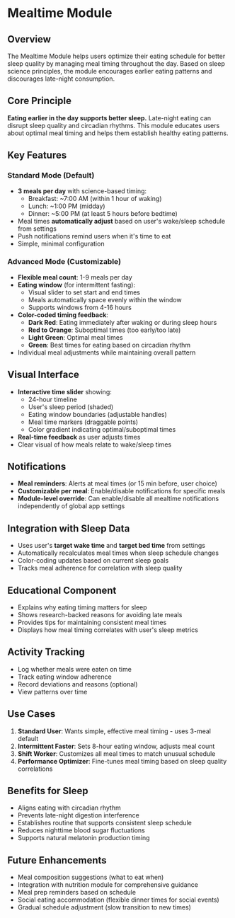 # Mealtime Module

## Overview
The Mealtime Module helps users optimize their eating schedule for better sleep quality by managing meal timing throughout the day. Based on sleep science principles, the module encourages earlier eating patterns and discourages late-night consumption.

## Core Principle
**Eating earlier in the day supports better sleep.** Late-night eating can disrupt sleep quality and circadian rhythms. This module educates users about optimal meal timing and helps them establish healthy eating patterns.

## Key Features

### Standard Mode (Default)
- **3 meals per day** with science-based timing:
  - Breakfast: ~7:00 AM (within 1 hour of waking)
  - Lunch: ~1:00 PM (midday)
  - Dinner: ~5:00 PM (at least 5 hours before bedtime)
- Meal times **automatically adjust** based on user's wake/sleep schedule from settings
- Push notifications remind users when it's time to eat
- Simple, minimal configuration

### Advanced Mode (Customizable)
- **Flexible meal count**: 1-9 meals per day
- **Eating window** (for intermittent fasting):
  - Visual slider to set start and end times
  - Meals automatically space evenly within the window
  - Supports windows from 4-16 hours
- **Color-coded timing feedback**:
  - **Dark Red**: Eating immediately after waking or during sleep hours
  - **Red to Orange**: Suboptimal times (too early/too late)
  - **Light Green**: Optimal meal times
  - **Green**: Best times for eating based on circadian rhythm
- Individual meal adjustments while maintaining overall pattern

## Visual Interface
- **Interactive time slider** showing:
  - 24-hour timeline
  - User's sleep period (shaded)
  - Eating window boundaries (adjustable handles)
  - Meal time markers (draggable points)
  - Color gradient indicating optimal/suboptimal times
- **Real-time feedback** as user adjusts times
- Clear visual of how meals relate to wake/sleep times

## Notifications
- **Meal reminders**: Alerts at meal times (or 15 min before, user choice)
- **Customizable per meal**: Enable/disable notifications for specific meals
- **Module-level override**: Can enable/disable all mealtime notifications independently of global app settings

## Integration with Sleep Data
- Uses user's **target wake time** and **target bed time** from settings
- Automatically recalculates meal times when sleep schedule changes
- Color-coding updates based on current sleep goals
- Tracks meal adherence for correlation with sleep quality

## Educational Component
- Explains why eating timing matters for sleep
- Shows research-backed reasons for avoiding late meals
- Provides tips for maintaining consistent meal times
- Displays how meal timing correlates with user's sleep metrics

## Activity Tracking
- Log whether meals were eaten on time
- Track eating window adherence
- Record deviations and reasons (optional)
- View patterns over time

## Use Cases
1. **Standard User**: Wants simple, effective meal timing - uses 3-meal default
2. **Intermittent Faster**: Sets 8-hour eating window, adjusts meal count
3. **Shift Worker**: Customizes all meal times to match unusual schedule
4. **Performance Optimizer**: Fine-tunes meal timing based on sleep quality correlations

## Benefits for Sleep
- Aligns eating with circadian rhythm
- Prevents late-night digestion interference
- Establishes routine that supports consistent sleep schedule
- Reduces nighttime blood sugar fluctuations
- Supports natural melatonin production timing

## Future Enhancements
- Meal composition suggestions (what to eat when)
- Integration with nutrition module for comprehensive guidance
- Meal prep reminders based on schedule
- Social eating accommodation (flexible dinner times for social events)
- Gradual schedule adjustment (slow transition to new times)
